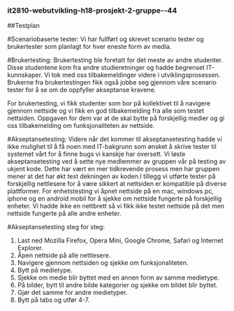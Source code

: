 ### it2810-webutvikling-h18-prosjekt-2-gruppe--44


##Testplan

#Scenariobaserte tester:
Vi har fullført og skrevet scenario tester og brukertester som planlagt for hver eneste form av media. 

#Brukertesting:
Brukertesting ble foretatt for det meste av andre studenter. Disse studentene kom fra andre studieretninger og hadde begrenset IT-kunnskaper. Vi tok med oss tilbakemeldinger videre i utviklingsprosessen. Brukerne fra brukertestingen fikk også jobbe seg gjennom våre scenario tester for å se om de oppfyller akseptanse kravene. 

For brukertesting, vi fikk studenter som bor på kollektivet til å navigere gjennom nettside og vi fikk en god tilbakemelding fra alle som testet nettsiden. Oppgaven for dem var at de skal bytte på forskjellig medier og gi oss tilbakemelding  om funksjonaliteten av nettside.

#Akseptansetesting:
Videre når det kommer til akseptansetesting hadde vi ikke mulighet til å få noen med IT-bakgrunn som ønsket å skrive tester til systemet vårt for å finne bugs vi kanskje har oversett. Vi løste akseptansetesting ved å sette nye medlemmer av gruppen vår på testing av ukjent kode. Dette har vært en mer tidkrevende prosess men har gruppen mener at det har økt test dekningen av koden.I tillegg vi utførte tester på forskjellig nettlesere for å være sikkert at nettsiden er kompatible på diverse plattformer. For enhetstesting vi åpnet nettside på en mac, windows pc, iphone og en android mobil for å sjekke om nettside fungerte på forskjellig enheter. Vi hadde ikke en nettbrett så vi fikk ikke testet nettside på det men nettside fungerte på alle andre enheter.

#Akseptansetesting steg for steg:
1. Last ned Mozilla Firefox, Opera Mini, Google Chrome, Safari og Internet Explorer.
2. Åpen nettside på alle nettlesere.
3. Navigere gjennom nettsiden og sjekke om funksjonaliteten.
4. Bytt på medietype.
5. Sjekke om medie blir byttet med en annen form av samme medietype.
6. På bilder, bytt til andre bilde kategorier og sjekke om bildet blir byttet.
7. Gjør det samme for andre medietyper. 
8. Bytt på tabs og utfør 4-7.
